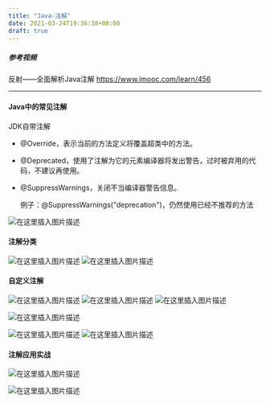 ```yaml
---
title: "Java-注解"
date: 2021-03-24T19:36:38+08:00
draft: true
---
```


##### 参考视频
反射——全面解析Java注解 https://www.imooc.com/learn/456

------
#### Java中的常见注解

JDK自带注解

- @Override，表示当前的方法定义将覆盖超类中的方法。

- @Deprecated，使用了注解为它的元素编译器将发出警告，过时被弃用的代码，不建议再使用。

- @SuppressWarnings，关闭不当编译器警告信息。

    例子：@SuppressWarnings("deprecation")，仍然使用已经不推荐的方法

![在这里插入图片描述](https://img-blog.csdnimg.cn/20190409151031923.png?x-oss-process=image/watermark,type_ZmFuZ3poZW5naGVpdGk,shadow_10,text_aHR0cHM6Ly9ibG9nLmNzZG4ubmV0L3dmazI5NzUwMTk2NzE=,size_16,color_FFFFFF,t_70)

#### 注解分类
![在这里插入图片描述](https://img-blog.csdnimg.cn/20190409151116246.png?x-oss-process=image/watermark,type_ZmFuZ3poZW5naGVpdGk,shadow_10,text_aHR0cHM6Ly9ibG9nLmNzZG4ubmV0L3dmazI5NzUwMTk2NzE=,size_16,color_FFFFFF,t_70)
![在这里插入图片描述](https://img-blog.csdnimg.cn/20190409151127566.png?x-oss-process=image/watermark,type_ZmFuZ3poZW5naGVpdGk,shadow_10,text_aHR0cHM6Ly9ibG9nLmNzZG4ubmV0L3dmazI5NzUwMTk2NzE=,size_16,color_FFFFFF,t_70)
#### 自定义注解
![在这里插入图片描述](https://img-blog.csdnimg.cn/20190409151219170.jpg?x-oss-process=image/watermark,type_ZmFuZ3poZW5naGVpdGk,shadow_10,text_aHR0cHM6Ly9ibG9nLmNzZG4ubmV0L3dmazI5NzUwMTk2NzE=,size_16,color_FFFFFF,t_70)
![在这里插入图片描述](https://img-blog.csdnimg.cn/20190409151719465.png?x-oss-process=image/watermark,type_ZmFuZ3poZW5naGVpdGk,shadow_10,text_aHR0cHM6Ly9ibG9nLmNzZG4ubmV0L3dmazI5NzUwMTk2NzE=,size_16,color_FFFFFF,t_70)
![在这里插入图片描述](https://img-blog.csdnimg.cn/20190409151905183.jpg?x-oss-process=image/watermark,type_ZmFuZ3poZW5naGVpdGk,shadow_10,text_aHR0cHM6Ly9ibG9nLmNzZG4ubmV0L3dmazI5NzUwMTk2NzE=,size_16,color_FFFFFF,t_70)


![在这里插入图片描述](https://img-blog.csdnimg.cn/20190409152012363.jpg?x-oss-process=image/watermark,type_ZmFuZ3poZW5naGVpdGk,shadow_10,text_aHR0cHM6Ly9ibG9nLmNzZG4ubmV0L3dmazI5NzUwMTk2NzE=,size_16,color_FFFFFF,t_70)

![在这里插入图片描述](https://img-blog.csdnimg.cn/20190409152127111.jpg?x-oss-process=image/watermark,type_ZmFuZ3poZW5naGVpdGk,shadow_10,text_aHR0cHM6Ly9ibG9nLmNzZG4ubmV0L3dmazI5NzUwMTk2NzE=,size_16,color_FFFFFF,t_70)
![在这里插入图片描述](https://img-blog.csdnimg.cn/20190409152211808.jpg?x-oss-process=image/watermark,type_ZmFuZ3poZW5naGVpdGk,shadow_10,text_aHR0cHM6Ly9ibG9nLmNzZG4ubmV0L3dmazI5NzUwMTk2NzE=,size_16,color_FFFFFF,t_70)
#### 注解应用实战
![在这里插入图片描述](https://img-blog.csdnimg.cn/20190409152502113.png?x-oss-process=image/watermark,type_ZmFuZ3poZW5naGVpdGk,shadow_10,text_aHR0cHM6Ly9ibG9nLmNzZG4ubmV0L3dmazI5NzUwMTk2NzE=,size_16,color_FFFFFF,t_70)

![在这里插入图片描述](https://img-blog.csdnimg.cn/20190409161122387.png?x-oss-process=image/watermark,type_ZmFuZ3poZW5naGVpdGk,shadow_10,text_aHR0cHM6Ly9ibG9nLmNzZG4ubmV0L3dmazI5NzUwMTk2NzE=,size_16,color_FFFFFF,t_70)

